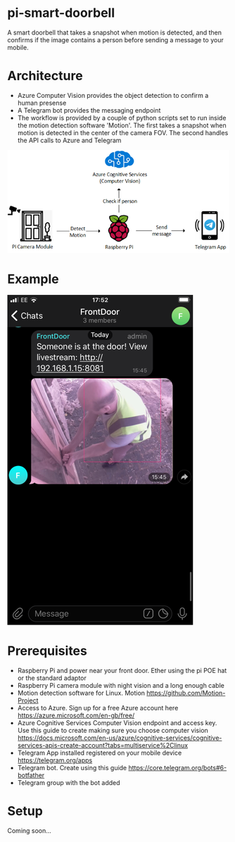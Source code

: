 # pi-smart-doorbell

A smart doorbell that takes a snapshot when motion is detected, and then confirms if the image contains a person before sending a message to your mobile. 

# Architecture
* Azure Computer Vision provides the object detection to confirm a human presense
* A Telegram bot provides the messaging endpoint
* The workflow is provided by a couple of python scripts set to run inside the motion detection software 'Motion'. The first takes a snapshot when motion is detected in the center of the camera FOV. The second handles the API calls to Azure and Telegram

![Image of components](https://github.com/SGGIRBS/pi-smart-doorbell/blob/master/images/smartcam.png)

# Example

![Example message](https://github.com/SGGIRBS/pi-smart-doorbell/blob/master/images/example-message-small.png)

# Prerequisites
* Raspberry Pi and power near your front door. Ether using the pi POE hat or the standard adaptor
* Raspberry Pi camera module with night vision and a long enough cable 
* Motion detection software for Linux. Motion https://github.com/Motion-Project
* Access to Azure. Sign up for a free Azure account here https://azure.microsoft.com/en-gb/free/
* Azure Cognitive Services Computer Vision endpoint and access key. Use this guide to create making sure you choose computer vision https://docs.microsoft.com/en-us/azure/cognitive-services/cognitive-services-apis-create-account?tabs=multiservice%2Clinux
* Telegram App installed registered on your mobile device https://telegram.org/apps
* Telegram bot. Create using this guide https://core.telegram.org/bots#6-botfather
* Telegram group with the bot added

# Setup
Coming soon...

